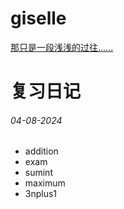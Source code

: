 # giselle
[那只是一段浅浅的过往......](/no_solution/想对你说的话.txt)

# 复习日记
###### 04-08-2024
- addition
- exam
- sumint
- maximum
- 3nplus1
